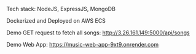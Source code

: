 Tech stack: NodeJS, ExpressJS, MongoDB

Dockerized and Deployed on AWS ECS

Demo GET request to fetch all songs: http://3.26.161.149:5000/api/songs

Demo Web App: https://music-web-app-9xt9.onrender.com
